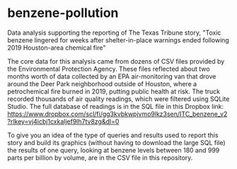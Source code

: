 # benzene-pollution
Data analysis supporting the reporting of The Texas Tribune story, "Toxic benzene lingered for weeks after shelter-in-place warnings ended following 2019 Houston-area chemical fire"

The core data for this analysis came from dozens of CSV files provided by the Environmental Protection Agency. These files reflected about two months worth of data collected by an EPA air-monitoring van that drove around the Deer Park neighborhood outside of Houston, where a petrochemical fire burned in 2019, putting public health at risk. The truck recorded thousands of air quality readings, which were filtered using SQLite Studio. The full database of readings is in the SQL file in this Dropbox link: https://www.dropbox.com/scl/fi/gg3kvbkwpjvmo9lkz3sen/ITC_benzene_v2?rlkey=vj4icbj1cxkaljef9lh7tv8zg&dl=0 

To give you an idea of the type of queries and results used to report this story and build its graphics (without having to download the large SQL file) the results of one query, looking at benzene levels between 180 and 999 parts per billion by volume, are in the CSV file in this repository.
